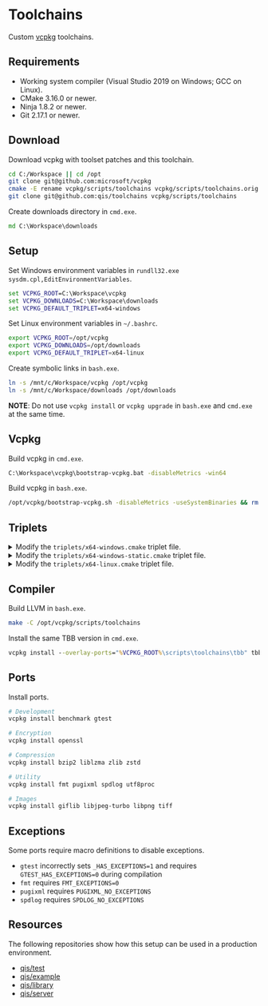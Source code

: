 # Toolchains
Custom [vcpkg](https://github.com/microsoft/vcpkg) toolchains.

## Requirements
* Working system compiler (Visual Studio 2019 on Windows; GCC on Linux).
* CMake 3.16.0 or newer.
* Ninja 1.8.2 or newer.
* Git 2.17.1 or newer.

## Download
Download vcpkg with toolset patches and this toolchain.

```sh
cd C:/Workspace || cd /opt
git clone git@github.com:microsoft/vcpkg
cmake -E rename vcpkg/scripts/toolchains vcpkg/scripts/toolchains.orig
git clone git@github.com:qis/toolchains vcpkg/scripts/toolchains
```

Create downloads directory in `cmd.exe`.

```cmd
md C:\Workspace\downloads
```

## Setup
Set Windows environment variables in `rundll32.exe sysdm.cpl,EditEnvironmentVariables`.

```cmd
set VCPKG_ROOT=C:\Workspace\vcpkg
set VCPKG_DOWNLOADS=C:\Workspace\downloads
set VCPKG_DEFAULT_TRIPLET=x64-windows
```

Set Linux environment variables in `~/.bashrc`.

```sh
export VCPKG_ROOT=/opt/vcpkg
export VCPKG_DOWNLOADS=/opt/downloads
export VCPKG_DEFAULT_TRIPLET=x64-linux
```

Create symbolic links in `bash.exe`.

```sh
ln -s /mnt/c/Workspace/vcpkg /opt/vcpkg
ln -s /mnt/c/Workspace/downloads /opt/downloads
```

**NOTE**: Do not use `vcpkg install` or `vcpkg upgrade` in `bash.exe` and `cmd.exe` at the same time.

## Vcpkg
Build vcpkg in `cmd.exe`.

```cmd
C:\Workspace\vcpkg\bootstrap-vcpkg.bat -disableMetrics -win64
```

Build vcpkg in `bash.exe`.

```sh
/opt/vcpkg/bootstrap-vcpkg.sh -disableMetrics -useSystemBinaries && rm -rf /opt/vcpkg/toolsrc/build.rel
```

## Triplets

<details>
<summary>Modify the <code>triplets/x64-windows.cmake</code> triplet file.</summary>
&nbsp;

```cmake
set(VCPKG_TARGET_ARCHITECTURE x64)
set(VCPKG_LIBRARY_LINKAGE dynamic)
set(VCPKG_CRT_LINKAGE dynamic)

set(VCPKG_C_FLAGS "/arch:AVX2 /W3 /wd26812 /wd28251 /wd4275")
set(VCPKG_CXX_FLAGS "${VCPKG_C_FLAGS}")
```

</details>

<details>
<summary>Modify the <code>triplets/x64-windows-static.cmake</code> triplet file.</summary>
&nbsp;

```cmake
set(VCPKG_TARGET_ARCHITECTURE x64)
set(VCPKG_LIBRARY_LINKAGE static)
set(VCPKG_CRT_LINKAGE static)

set(VCPKG_C_FLAGS "/arch:AVX2 /W3 /wd26812 /wd28251 /wd4275")
set(VCPKG_CXX_FLAGS "${VCPKG_C_FLAGS}")
```

</details>

<details>
<summary>Modify the <code>triplets/x64-linux.cmake</code> triplet file.</summary>
&nbsp;

```cmake
set(VCPKG_CMAKE_SYSTEM_NAME Linux)
set(VCPKG_TARGET_ARCHITECTURE x64)
set(VCPKG_CRT_LINKAGE dynamic)
set(VCPKG_LIBRARY_LINKAGE static)

if(PORT STREQUAL openssl-unix)
  set(VCPKG_C_FLAGS "-fasm")
  set(VCPKG_CXX_FLAGS "${VCPKG_C_FLAGS}")
endif()
```

</details>

## Compiler
Build LLVM in `bash.exe`.

```sh
make -C /opt/vcpkg/scripts/toolchains
```

Install the same TBB version in `cmd.exe`.

```cmd
vcpkg install --overlay-ports="%VCPKG_ROOT%\scripts\toolchains\tbb" tbb:x64-windows tbb:x64-windows-static
```

## Ports
Install ports.

```sh
# Development
vcpkg install benchmark gtest

# Encryption
vcpkg install openssl

# Compression
vcpkg install bzip2 liblzma zlib zstd

# Utility
vcpkg install fmt pugixml spdlog utf8proc

# Images
vcpkg install giflib libjpeg-turbo libpng tiff
```

## Exceptions
Some ports require macro definitions to disable exceptions.

* `gtest` incorrectly sets `_HAS_EXCEPTIONS=1` and requires `GTEST_HAS_EXCEPTIONS=0` during compilation
* `fmt` requires `FMT_EXCEPTIONS=0`
* `pugixml` requires `PUGIXML_NO_EXCEPTIONS`
* `spdlog` requires `SPDLOG_NO_EXCEPTIONS`

## Resources
The following repositories show how this setup can be used in a production environment.

* [qis/test](https://github.com/qis/test)
* [qis/example](https://github.com/qis/example)
* [qis/library](https://github.com/qis/library)
* [qis/server](https://github.com/qis/server)
